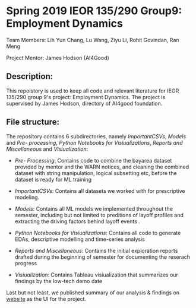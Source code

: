 # Spring 2019 IEOR 135/290 Group9: Employment Dynamics
Team Members: Lih Yun Chang, Lu Wang, Ziyu Li, Rohit Govindan, Ran Meng

Project Mentor: James Hodson (AI4Good)

## Description:

This repoistory is used to keep all code and relevant literature for IEOR 135/290 group 9's project: Employment Dynamics. The project is supervised by James Hodson, directory of AI4good foundation.  

## File structure:

The repository contains 6 subdirectories, namely *ImportantCSVs*, *Models* and *Pre- processing*, *Python Notebooks for Visiualizations*, *Reports and Miscellaneous* and *Visiualization*:

+ *Pre- Processing*: Contains code to combine the bayarea dataset provided by mentor and the WARN notices, and cleaning the combined dataset with string manipulation, logical subsetting etc, before the dataset is ready for ML training

+ *ImportantCSVs*: Contains all datasets we worked with for prescriptive modeling. 

+ *Models*: Contains all ML models we implemented throughout the semester, including but not limited to preditions of layoff profiles and extracting the driving factors behind layoff events  .  

+ *Python Notebooks for Visiualizations*:  Contains all code to generate EDAs, descriptive modelling and time-series analysis

+ *Reports and Miscellaneous*: Contains the initial exploration reports drafted during the beginning of semester for documenting the reserach progress

+ *Visiualization*: Contains Tableau visiualization that summarizes our findings by the low-tech demo date 


Last but not least, we published summary of our analysis & findings on [website](https://ieor135project.wixsite.com/website) as the UI for the project. 

